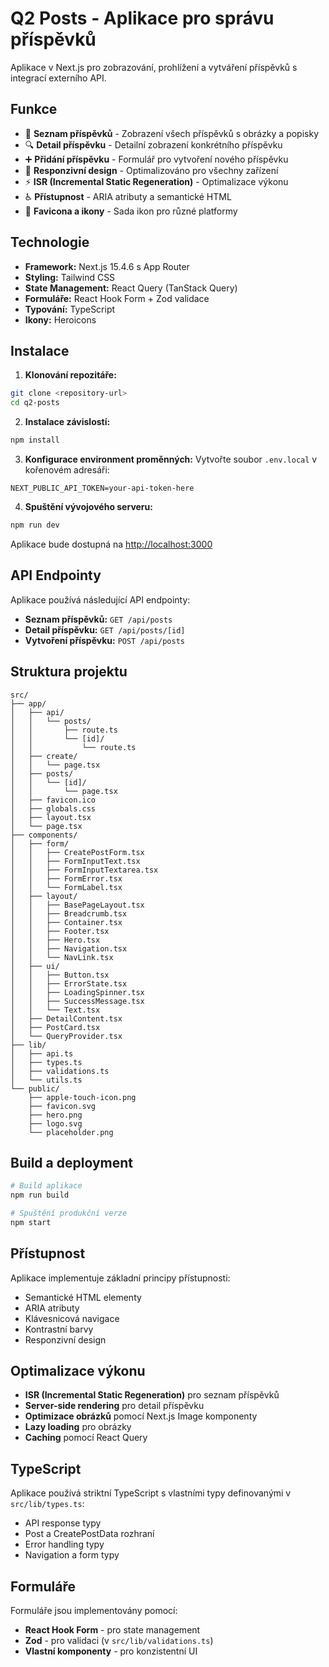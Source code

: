 # Q2 Posts - Aplikace pro správu příspěvků

Aplikace v Next.js pro zobrazování, prohlížení a vytváření příspěvků s integrací externího API.

## Funkce

- 📝 **Seznam příspěvků** - Zobrazení všech příspěvků s obrázky a popisky
- 🔍 **Detail příspěvku** - Detailní zobrazení konkrétního příspěvku
- ➕ **Přidání příspěvku** - Formulář pro vytvoření nového příspěvku
- 📱 **Responzivní design** - Optimalizováno pro všechny zařízení
- ⚡ **ISR (Incremental Static Regeneration)** - Optimalizace výkonu
- ♿ **Přístupnost** - ARIA atributy a semantické HTML
- 🎨 **Favicona a ikony** - Sada ikon pro různé platformy

## Technologie

- **Framework:** Next.js 15.4.6 s App Router
- **Styling:** Tailwind CSS
- **State Management:** React Query (TanStack Query)
- **Formuláře:** React Hook Form + Zod validace
- **Typování:** TypeScript
- **Ikony:** Heroicons

## Instalace

1. **Klonování repozitáře:**
```bash
git clone <repository-url>
cd q2-posts
```

2. **Instalace závislostí:**
```bash
npm install
```

3. **Konfigurace environment proměnných:**
Vytvořte soubor `.env.local` v kořenovém adresáři:
```env
NEXT_PUBLIC_API_TOKEN=your-api-token-here
```

4. **Spuštění vývojového serveru:**
```bash
npm run dev
```

Aplikace bude dostupná na [http://localhost:3000](http://localhost:3000)

## API Endpointy

Aplikace používá následující API endpointy:

- **Seznam příspěvků:** `GET /api/posts`
- **Detail příspěvku:** `GET /api/posts/[id]`
- **Vytvoření příspěvku:** `POST /api/posts`

## Struktura projektu

```
src/
├── app/
│   ├── api/
│   │   └── posts/
│   │       ├── route.ts
│   │       └── [id]/
│   │           └── route.ts
│   ├── create/
│   │   └── page.tsx
│   ├── posts/
│   │   └── [id]/
│   │       └── page.tsx
│   ├── favicon.ico
│   ├── globals.css
│   ├── layout.tsx
│   └── page.tsx
├── components/
│   ├── form/
│   │   ├── CreatePostForm.tsx
│   │   ├── FormInputText.tsx
│   │   ├── FormInputTextarea.tsx
│   │   ├── FormError.tsx
│   │   └── FormLabel.tsx
│   ├── layout/
│   │   ├── BasePageLayout.tsx
│   │   ├── Breadcrumb.tsx
│   │   ├── Container.tsx
│   │   ├── Footer.tsx
│   │   ├── Hero.tsx
│   │   ├── Navigation.tsx
│   │   └── NavLink.tsx
│   ├── ui/
│   │   ├── Button.tsx
│   │   ├── ErrorState.tsx
│   │   ├── LoadingSpinner.tsx
│   │   ├── SuccessMessage.tsx
│   │   └── Text.tsx
│   ├── DetailContent.tsx
│   ├── PostCard.tsx
│   └── QueryProvider.tsx
├── lib/
│   ├── api.ts
│   ├── types.ts
│   ├── validations.ts
│   └── utils.ts
└── public/
    ├── apple-touch-icon.png
    ├── favicon.svg
    ├── hero.png
    ├── logo.svg
    └── placeholder.png
```

## Build a deployment

```bash
# Build aplikace
npm run build

# Spuštění produkční verze
npm start
```

## Přístupnost

Aplikace implementuje základní principy přístupnosti:
- Semantické HTML elementy
- ARIA atributy
- Klávesnicová navigace
- Kontrastní barvy
- Responzivní design

## Optimalizace výkonu

- **ISR (Incremental Static Regeneration)** pro seznam příspěvků
- **Server-side rendering** pro detail příspěvku
- **Optimizace obrázků** pomocí Next.js Image komponenty
- **Lazy loading** pro obrázky
- **Caching** pomocí React Query

## TypeScript

Aplikace používá striktní TypeScript s vlastními typy definovanými v `src/lib/types.ts`:
- API response typy
- Post a CreatePostData rozhraní
- Error handling typy
- Navigation a form typy

## Formuláře

Formuláře jsou implementovány pomocí:
- **React Hook Form** - pro state management
- **Zod** - pro validaci (v `src/lib/validations.ts`)
- **Vlastní komponenty** - pro konzistentní UI
